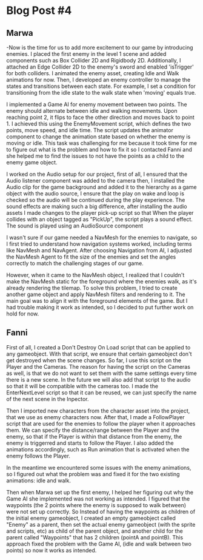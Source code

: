 <h1> Blog Post #4 </h1>
<h2>Marwa</h2>
-Now is the time for us to add more excitement to our game by introducing enemies. I placed the first enemy in the level 1 scene and added components such as Box Collider 2D and Rigidbody 2D. Additionally, I attached an Edge Collider 2D to the enemy's sword and enabled 'isTrigger' for both colliders. I animated the enemy asset, creating Idle and Walk animations for now. Then, I developed an enemy controller to manage the states and transitions between each state. For example, I set a condition for transitioning from the idle state to the walk state when 'moving' equals true.

I implemented a Game AI for enemy movement between two points. The enemy should alternate between idle and walking movements. Upon reaching point 2, it flips to face the other direction and moves back to point 1. I achieved this using the EnemyMovement script, which defines the two points, move speed, and idle time. The script updates the animator component to change the animation state based on whether the enemy is moving or idle.
This task was challenging for me because it took time for me to figure out what is the problem and how to fix it so I contacted Fanni and she helped me to find the issues to not have the points as a child to the enemy game object.

I worked on the Audio setup for our project, first of all, I ensured that the Audio listener component was added to the camera then, I installed the Audio clip for the game background and added it to the hierarchy as a game object with the audio source, I ensure that the play on wake and loop is checked so the audio will be continued during the play experience. 
The sound effects are making such a big difference, after installing the audio assets I made changes to the player pick-up script so that When the player collides with an object tagged as "PickUp", the script plays a sound effect. The sound is played using an AudioSource component 

I wasn't sure if our game needed a NavMesh for the enemies to navigate, so I first tried to understand how navigation systems worked, including terms like NavMesh and NavAgent.
After choosing Navigation from AI, I adjusted the NavMesh Agent to fit the size of the enemies and set the angles correctly to match the challenging stages of our game.

However, when it came to the NavMesh object, I realized that I couldn't make the NavMesh static for the foreground where the enemies walk, as it's already rendering the tilemap.
To solve this problem, I tried to create another game object and apply NavMesh filters and rendering to it. The main goal was to align it with the foreground elements of the game.
But I had trouble making it work as intended, so I decided to put further work on hold for now.



<h2>Fanni</h2>
First of all, I created a Don't Destroy On Load script that can be applied to any gameobject. With that script, we ensure that certain gameobject don't get destroyed when the scene changes. So far, I use this script on the Player and the Cameras. The reason for having the script on the Cameras as well, is that we do not want to set them with the same settings every time there is a new scene. In the future we will also add that script to the audio so that it will be compatible with the cameras too. I made the EnterNextLevel script so that it can be reused, we can just specify the name of the next scene in the Inpector. 

Then I imported new characters from the character asset into the project, that we use as enemy characters now. After that, I made a FollowPlayer script that are used for the enemies to follow the player when it approaches them. We can specify the distance/range between the Player and the enemy, so that if the Player is within that distance from the enemy, the enemy is triggerred and starts to follow the Player. I also added the animations accordingly, such as Run animation that is activated when the enemy follows the Player.

In the meantime we encountered some issues with the enemy animations, so I figured out what the problem was and fixed it for the two existing animations: idle and walk. 

Then when Marwa set up the first enemy, I helped her figuring out why the Game AI she implemented was not working as intended. I figured that the waypoints (the 2 points where the enemy is supposed to walk between) were not set up correctly. So Instead of having the waypoints as children of the initial enemy gameobject, I created an empty gameobject called "Enemy" as a parent, then set the actual enemy gameobject (with the sprite and scripts, etc) as child of the parent object, and another child for the parent called "Waypoints" that has 2 children (pointA and pointB). This approach fixed the problem with the Game AI, (idle and walk between two points) so now it works as intended.
